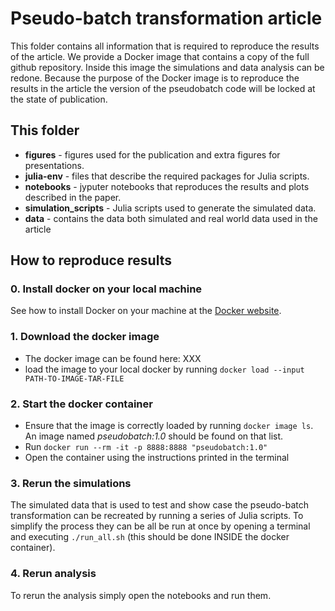 # Pseudo-batch transformation article
This folder contains all information that is required to reproduce the results of the article. We provide a Docker image that contains a copy of the full github repository. Inside this image the simulations and data analysis can be redone. Because the purpose of the Docker image is to reproduce the results in the article the version of the pseudobatch code will be locked at the state of publication.

## This folder
- **figures** - figures used for the publication and extra figures for presentations.
- **julia-env** - files that describe the required packages for Julia scripts.
- **notebooks** - jyputer notebooks that reproduces the results and plots described in the paper.
- **simulation_scripts** - Julia scripts used to generate the simulated data.
- **data** - contains the data both simulated and real world data used in the article


## How to reproduce results
### 0. Install docker on your local machine
See how to install Docker on your machine at the [Docker website](https://docs.docker.com/get-docker/).

### 1. Download the docker image
- The docker image can be found here: XXX
- load the image to your local docker by running `docker load --input PATH-TO-IMAGE-TAR-FILE`

### 2. Start the docker container
- Ensure that the image is correctly loaded by running `docker image ls`. An image named *pseudobatch:1.0* should be found on that list.
- Run `docker run --rm -it -p 8888:8888 "pseudobatch:1.0"`
- Open the container using the instructions printed in the terminal

### 3. Rerun the simulations
The simulated data that is used to test and show case the pseudo-batch transformation can be recreated by running a series of Julia scripts. To simplify the process they can be all be run at once by opening a terminal and executing `./run_all.sh` (this should be done INSIDE the docker container).

### 4. Rerun analysis
To rerun the analysis simply open the notebooks and run them.
